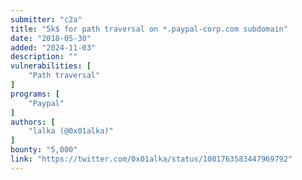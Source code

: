 ```yaml
---
submitter: "c2a"
title: "5k$ for path traversal on *.paypal-corp.com subdomain"
date: "2018-05-30"
added: "2024-11-03"
description: ""
vulnerabilities: [
    "Path traversal"
]
programs: [
    "Paypal"
]
authors: [
    "lalka (@0x01alka)"
]
bounty: "5,000"
link: "https://twitter.com/0x01alka/status/1001763583447969792"
---
```




